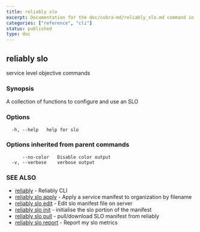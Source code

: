 ```yaml
---
title: reliably slo
excerpt: Documentation for the doc/cobra-md/reliably_slo.md command in the Reliably CLI
categories: ["reference", "cli"]
status: published
type: doc
---
```

## reliably slo

service level objective commands

### Synopsis

A collection of functions to configure and use an SLO

### Options

```
  -h, --help   help for slo
```

### Options inherited from parent commands

```
      --no-color   Disable color output
  -v, --verbose    verbose output
```

### SEE ALSO

* [reliably](/docs/reference/cli/reliably/)	 - Reliably CLI
* [reliably slo apply](/docs/reference/cli/reliably-slo-apply/)	 - Apply a service manifest to organization by filename
* [reliably slo edit](/docs/reference/cli/reliably-slo-edit/)	 - Edit slo manifest file on server
* [reliably slo init](/docs/reference/cli/reliably-slo-init/)	 - initialise the slo portion of the manifest
* [reliably slo pull](/docs/reference/cli/reliably-slo-pull/)	 - pull/download SLO manifest from reliably
* [reliably slo report](/docs/reference/cli/reliably-slo-report/)	 - Report my slo metrics


